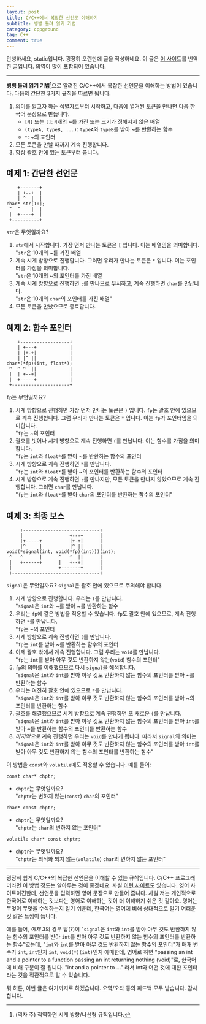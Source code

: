 ```yaml
---
layout: post
title: C/C++에서 복잡한 선언문 이해하기
subtitle: 뱅뱅 돌려 읽기 기법
category: cppground
tag: C++
comment: true
---
```


안녕하세요, static입니다. 굉장히 오랜만에 글을 작성하네요. 이 글은 [이 사이트](http://c-faq.com/decl/spiral.anderson.html)를 번역한 글입니다. 의역이 많이 포함되어 있습니다.

---

**뱅뱅 돌려 읽기 기법**[^1]으로 알려진 C/C++에서 복잡한 선언문을 이해하는 방법이 있습니다. 다음의 간단한 3가지 규칙을 따르면 됩니다.
1. 의미를 알고자 하는 식별자로부터 시작하고, 다음에 열거된 토큰을 만나면 다음 한국어 문장으로 만듭니다.
	- `[N]` 또는 `[]`: `N`개의 ~를 가진 또는 크기가 정해지지 않은 배열
	- `(typeA, typeB, ...)`: `typeA`와 `typeB`를 받아 ~를 반환하는 함수
	- `*`: ~의 포인터
2. 모든 토큰을 만날 때까지 계속 진행합니다.
3. 항상 괄호 안에 있는 토큰부터 풉니다.

## 예제 1: 간단한 선언문
```
    +-------+
    | +--+  |
    | ^  |  |
char* str[10];
 ^  ^    |  |
 |  +----+  |
 +----------+
```
`str`은 무엇일까요?
1. `str`에서 시작합니다. 가장 먼저 만나는 토큰은 `[` 입니다. 이는 배열임을 의미합니다.<br>
"`str`은 10개의 ~를 가진 배열
2. 계속 시계 방향으로 진행합니다. 그러면 우리가 만나는 토큰은 `*` 입니다. 이는 포인터를 가짐을 의미합니다.<br>
"`str`은 10개의 ~의 포인터를 가진 배열
3. 계속 시계 방향으로 진행하면 `;`를 만나므로 무시하고, 계속 진행하면 `char`를 만납니다.<br>
"`str`은 10개의 `char`의 포인터를 가진 배열"
4. 모든 토큰을 만났으므로 종료합니다.

## 예제 2: 함수 포인터
```
    +------------------+
    | +---+            |
    | |+-+|            |
    | |^ ||            |
char*(*fp)(int, float*);
 ^  ^ ^  ||            |
 |  | +--+|            |
 |  +-----+            |
 +---------------------+
```
`fp`는 무엇일까요?
1. 시계 방향으로 진행하면 가장 먼저 만나는 토큰은 `)` 입니다. `fp`는 괄호 안에 있으므로 계속 진행합니다. 그럼 우리가 만나는 토큰은 `*` 입니다. 이는 `fp`가 포인터임을 의미합니다.<br>
"`fp`는 ~의 포인터
2. 괄호를 벗어나 시계 방향으로 계속 진행하면 `(`를 만납니다. 이는 함수를 가짐을 의미합니다.<br>
"`fp`는 `int`와 `float*`를 받아 ~를 반환하는 함수의 포인터
3. 시계 방향으로 계속 진행하면 `*`를 만납니다.<br>
"`fp`는 `int`와 `float*`를 받아 ~의 포인터를 반환하는 함수의 포인터
4. 시계 방향으로 계속 진행하면 `;`를 만나지만, 모든 토큰을 만나지 않았으므로 계속 진행합니다. 그러면 `char`를 만납니다.<br>
"`fp`는 `int`와 `float*`를 받아 `char`의 포인터를 반환하는 함수의 포인터"

## 예제 3: 최종 보스
```
     +----------------------------+
     |                 +---+      |
     |+-----+          |+-+|      |
     |^     |          |^ ||      |
void(*signal(int, void(*fp)(int)))(int);
 ^   ^      |      ^   ^  ||      |
 |   +------+      |   +--+|      |
 |                 +-------+      |
 +--------------------------------+
```
`signal`은 무엇일까요? `signal`은 괄호 안에 있으므로 주의해야 합니다.
1. 시계 방향으로 진행합니다. 우리는 `(`를 만납니다.<br>
"`signal`은 `int`와 ~를 받아 ~를 반환하는 함수
2. 우리는 `fp`에 같은 방법을 적용할 수 있습니다. `fp`도 괄호 안에 있으므로, 계속 진행하면 `*`를 만납니다.<br>
"`fp`는 ~의 포인터
3. 시계 방향으로 계속 진행하면 `(`를 만납니다.<br>
"`fp`는 `int`를 받아 ~를 반환하는 함수의 포인터
4. 이제 괄호 밖에서 계속 진행합니다. 그럼 우리는 `void`를 만납니다.<br>
"`fp`는 `int`를 받아 아무 것도 반환하지 않는(`void`) 함수의 포인터"
5. `fp`의 의미를 이해했으므로 다시 `signal`을 해석합니다.<br>
"`signal`은 `int`와 `int`를 받아 아무 것도 반환하지 않는 함수의 포인터를 받아 ~를 반환하는 함수
6. 우리는 여전히 괄호 안에 있으므로 `*`를 만납니다.<br>
"`signal`은 `int`와 `int`를 받아 아무 것도 반환하지 않는 함수의 포인터를 받아 ~의 포인터를 반환하는 함수
7. 괄호를 해결했으므로 시계 방향으로 계속 진행하면 또 새로운 `(`를 만납니다.<br>
"`signal`은 `int`와 `int`를 받아 아무 것도 반환하지 않는 함수의 포인터를 받아 `int`를 받아 ~를 반환하는 함수의 포인터를 반환하는 함수
8. *마지막으로* 계속 진행하면 우리는 `void`를 만나게 됩니다. 따라서 `signal`의 의미는<br>
"`signal`은 `int`와 `int`를 받아 아무 것도 반환하지 않는 함수의 포인터를 받아 `int`를 받아 아무 것도 반환하지 않는 함수의 포인터를 반환하는 함수"

이 방법을 `const`와 `volatile`에도 적용할 수 있습니다. 예를 들어:
```
const char* chptr;
```
- `chptr`는 무엇일까요?<br>
"`chptr`는 변하지 않는(`const`) `char`의 포인터"

```
char* const chptr;
```
- `chptr`는 무엇일까요?<br>
"`chptr`는 `char`의 변하지 않는 포인터"

```
volatile char* const chptr;
```
- `chptr`는 무엇일까요?<br>
"`chptr`는 최적화 되지 않는(`volatile`) `char`의 변하지 않는 포인터"

---

굉장히 쉽게 C/C++의 복잡한 선언문을 이해할 수 있는 규칙입니다. C/C++ 프로그래머라면 이 방법 정도는 알아두는 것이 좋겠네요. 사실 [이런 사이트](https://cdecl.org)도 있습니다. 영어 사이트이긴한데, 선언문을 입력하면 영어 문장으로 만들어 줍니다. 사실 저는 개인적으로 한국어로 이해하는 것보다는 영어로 이해하는 것이 더 이해하기 쉬운 것 같아요. 영어는 무엇이 무엇을 수식하는지 알기 쉬운데, 한국어는 영어에 비해 상대적으로 알기 어려운 것 같은 느낌이 듭니다.

예를 들어, *예제 3*의 경우 답(?)이 "`signal`은 `int`와 `int`를 받아 아무 것도 반환하지 않는 함수의 포인터를 받아 `int`를 받아 아무 것도 반환하지 않는 함수의 포인터를 반환하는 함수"였는데, "`int`와 `int`를 받아 아무 것도 반환하지 않는 함수의 포인터"가 매개 변수가 `int`, `int`인지 `int`, `void(*)(int)`인지 애매한데, 영어로 하면 "passing an int and a pointer to a function passing an int returning nothing (void)"로, 한국어에 비해 구분이 잘 됩니다. "int and a pointer to ..." 라서 int와 어떤 것에 대한 포인터라는 것을 직관적으로 알 수 있습니다.

뭐 허튼, 이번 글은 여기까지로 하겠습니다. 오역/오타 등의 피드백 모두 받습니다. 감사합니다.

[^1]: (역자 주) 직역하면 시계 방향/나선형 규칙입니다.